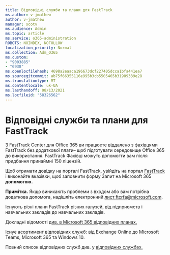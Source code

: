 ```yaml
---
title: Відповідні служби та плани для FastTrack
ms.author: v-jmathew
author: v-jmathew
manager: scotv
ms.audience: Admin
ms.topic: article
ms.service: o365-administration
ROBOTS: NOINDEX, NOFOLLOW
localization_priority: Normal
ms.collection: Adm_O365
ms.custom:
- "9003885"
- "6938"
ms.openlocfilehash: 4698a2eaaca196673dcf227405dcca1bfa441ea7
ms.sourcegitcommit: ab75f66355116e995b3cb5505465b31989339e28
ms.translationtype: MT
ms.contentlocale: uk-UA
ms.lasthandoff: 08/13/2021
ms.locfileid: "58326562"
---
```

# <a name="eligible-services-and-plans-for-fasttrack"></a>Відповідні служби та плани для FastTrack

З FastTrack Center для Office 365 ви працюєте віддалено з фахівцями FastTrack без додаткової плати– щоб підготувати середовище Office 365 до використання. FastTrack Фахівці можуть допомогти вам після придбання принаймні 150 ліцензій.

Щоб отримати довідку на порталі FastTrack, увійдіть на портал [FastTrack](https://go.microsoft.com/fwlink/?linkid=2125443) і виконайте вказівки, щоб заповнити форму Запит на Microsoft 365 **допомогою.**

**Примітка.** Якщо виникають проблеми з входом або вам потрібна додаткова допомога, надішліть електронний [лист ftcrfa@microsoft.com](mailto:ftcrfa@microsoft.com).

Існують різні плани FastTrack різних галузей, від підприємств і навчальних закладів до навчальних закладів.

Докладні відомості [див. в Microsoft 365 відповідних планах.](https://go.microsoft.com/fwlink/?linkid=2125459)

Існує асортимент відповідних служб: від Exchange Online до Microsoft Teams, Microsoft 365 та Windows 10.

Повний список відповідних служб див. у [відповідних службах.](https://go.microsoft.com/fwlink/?linkid=2125636)
